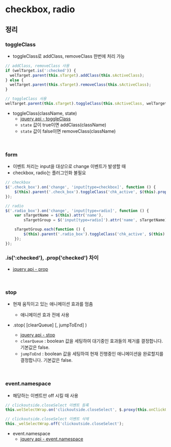 # checkbox, radio

## 정리

### toggleClass

* toggleClass로 addClass, removeClass 한번에 처리 가능

```javascript
// addClass, removeClass 사용
if (welTarget.is(':checked')) {
  welTarget.parent(this.sTarget).addClass(this.sActiveClass);
} else {
  welTarget.parent(this.sTarget).removeClass(this.sActiveClass);
}
```

```javascript
// toggleClass 사용
welTarget.parent(this.sTarget).toggleClass(this.sActiveClass, welTarget.is(':checked'));
```

* toggleClass(className, state)
  * [jquery api - toggleClass](http://api.jquery.com/toggleclass/#toggleClass-className-state)
  * `state` 값이 true이면 addClass(className)
  * `state` 값이 false이면 removeClass(className)

<br>

### form

* 이벤트 처리는 input을 대상으로 change 이벤트가 발생할 때
* checkbox, radio는 플러그인화 불필요

```javascript
// checkbox
$('.check_box').on('change', 'input[type=checkbox]', function () {
    $(this).parent('.check_box').toggleClass('chk_active', $(this).prop('checked'));
});

// radio
$('.radio_box').on('change', 'input[type=radio]', function () {
    var sTargetName = $(this).attr('name'),
        sTargetGroup = $('input[type=radio]').attr('name', sTargetName);

    sTargetGroup.each(function () {
        $(this).parent('.radio_box').toggleClass('chk_active', $(this).prop('checked'));
    });
});
```

### .is(':checked'), .prop('checked') 차이

* [jquery api - prop](https://api.jquery.com/prop/)

<br>

### stop

* 현재 움직이고 있는 애니메이션 효과를 멈춤

  * 애니메이션 효과 전에 사용

* .stop( \[clearQueue\] \[, jumpToEnd\] )

  * [jquery api - stop](http://api.jquery.com/stop/#stop-clearQueue-jumpToEnd)
  * `clearQueue` : boolean 값을 세팅하여 대기중인 효과들의 제거를 결정합니다. 기본값은 false.
  * `jumpToEnd` : boolean 값을 세팅하여 현재 진행중인 애니메이션을 완료할지를 결정합니다. 기본값은 false.

<br>

### event.namespace

* 해당하는 이벤트만 off 시킬 때 사용

```javascript
// clickoutside.closeSelect 이벤트 등록
this.welSelectWrap.on('clickoutside.closeSelect', $.proxy(this.onClickOutside, this));

// clickoutside.closeSelect 이벤트 삭제
this._welSelectWrap.off('clickoutside.closeSelect');
```

* event.namespace
  * [jquery api - event.namespace](https://api.jquery.com/event.namespace/)

